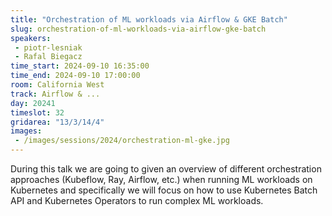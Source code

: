 ```yaml
---
title: "Orchestration of ML workloads via Airflow & GKE Batch"
slug: orchestration-of-ml-workloads-via-airflow-gke-batch
speakers:
 - piotr-lesniak
 - Rafal Biegacz
time_start: 2024-09-10 16:35:00
time_end: 2024-09-10 17:00:00
room: California West
track: Airflow & ...
day: 20241
timeslot: 32
gridarea: "13/3/14/4"
images: 
 - /images/sessions/2024/orchestration-ml-gke.jpg
---
```


During this talk we are going to given an overview of different orchestration approaches (Kubeflow, Ray, Airflow, etc.) when running ML workloads on Kubernetes and specifically we will focus on how to use Kubernetes Batch API and Kubernetes Operators to run complex ML workloads.